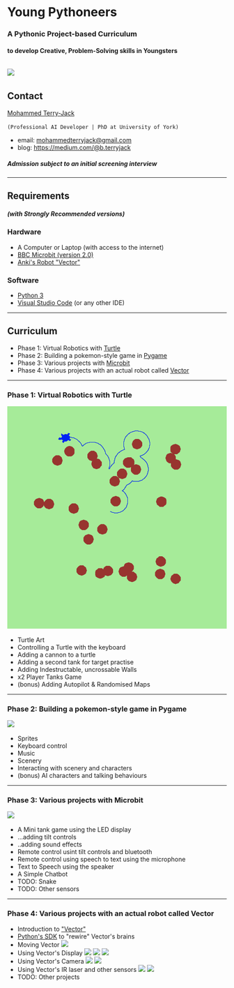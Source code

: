 # Young Pythoneers
### A Pythonic Project-based Curriculum
#### to develop Creative, Problem-Solving skills in Youngsters
![](https://ksr-ugc.imgix.net/assets/028/105/054/c5bf73bf362cba774283b9db214a641e_original.jpg?ixlib=rb-2.1.0&crop=faces&w=1552&h=873&fit=crop&v=1581785596&auto=format&frame=1&q=92&s=42fe193d731e80d28085f363b0d49726)
---
## Contact
[Mohammed Terry-Jack](https://www.linkedin.com/in/dery-terry/)

`(Professional AI Developer | PhD at University of York)`
- email: mohammedterryjack@gmail.com
- blog: https://medium.com/@b.terryjack

##### Admission subject to an initial screening interview

---
## Requirements 
##### (with Strongly Recommended versions)
### Hardware
* A Computer or Laptop (with access to the internet)
* [BBC Microbit (version 2.0)](https://www.amazon.co.uk/BBC-micro-Pocket-Sized-Programmable-Computer/dp/B08TR1QMR1/ref=sr_1_4?dchild=1&keywords=microbit+v2&qid=1615166120&sr=8-4)
* [Anki's Robot "Vector"](https://www.amazon.co.uk/Vector-Robot-Anki-Controlled-Built/dp/B078T42JCM/ref=sr_1_1?dchild=1&keywords=anki+vector&qid=1615166151&sr=8-1)
### Software
* [Python 3](https://www.python.org/download/releases/3.0/)
* [Visual Studio Code](https://code.visualstudio.com/) (or any other IDE)
--- 
## Curriculum
* Phase 1: Virtual Robotics with [Turtle](https://docs.python.org/3/library/turtle.html)
* Phase 2: Building a pokemon-style game in [Pygame](https://www.pygame.org/docs/)
* Phase 3: Various projects with [Microbit](https://microbit-micropython.readthedocs.io/en/v1.0.1/)
* Phase 4: Various projects with an actual robot called [Vector](https://www.digitaldreamlabs.com/collections/vector-products)

---

### Phase 1: Virtual Robotics with Turtle
![](turtles_screenshot.png)
* Turtle Art
* Controlling a Turtle with the keyboard
* Adding a cannon to a turtle
* Adding a second tank for target practise
* Adding Indestructable, uncrossable Walls
* x2 Player Tanks Game
* (bonus) Adding Autopilot & Randomised Maps

---

### Phase 2: Building a pokemon-style game in Pygame
![](https://www.brian-gordon.name/portfolio/images/pokemon4-full.png)
* Sprites
* Keyboard control
* Music
* Scenery
* Interacting with scenery and characters
* (bonus) AI characters and talking behaviours

---

### Phase 3: Various projects with Microbit 
![](https://static.electronicsweekly.com/wp-content/uploads/2020/10/14095503/microbit-v2.jpg)
* A Mini tank game using the LED display
* ...adding tilt controls
* ..adding sound effects
* Remote control usint tilt controls and bluetooth
* Remote control using speech to text using the microphone
* Text to Speech using the speaker
* A Simple Chatbot
* TODO: Snake
* TODO: Other sensors

---

### Phase 4: Various projects with an actual robot called Vector
* Introduction to ["Vector"](https://developer.anki.com/)
* [Python's SDK](https://developer.anki.com/vector/docs/index.html) to "rewire" Vector's brains
* Moving Vector
![](https://img.vision-systems.com/files/base/ebm/vsd/image/2019/03/content_dam_vsd_en_articles_2018_08_anki_s_new_miniature_vector_offers_a_new_type_of_home_robot_leftcolumn_article_headerimage_file.png?auto=format&w=720)
* Using Vector's Display
![](https://www.kinvert.com/wp-content/uploads/2018/08/ips-display-inside-anki-vector-face-rgb.jpg)
![](https://www.kinvert.com/wp-content/uploads/2018/10/anki-vector-sdk-example-text-on-face-screen-PIL-ImageDraw.jpg)
![](https://www.personalrobots.biz/wp-content/uploads/2019/10/anki-vector-sdk-python-doom-ips-display-color.jpeg)
* Using Vector's Camera
![](https://www.kinvert.com/wp-content/uploads/2018/08/tech-inside-anki-vector-hd-camera-1024x576.jpg)
![](https://www.hexnub.com/wp-content/uploads/2018/12/61sTgRcshVL._SL1000_-300x300.jpg)
* Using Vector's IR laser and other sensors
![](https://www.kinvert.com/wp-content/uploads/2018/08/inside-vector-infrared-laser-scanner-distance-sensor.jpg)
![](https://preview.redd.it/24o1lhdacj721.png?width=3840&format=png&auto=webp&s=e052a8339d5c23647b7404ec068a3aeb3dc387ae)
* TODO: Other projects
